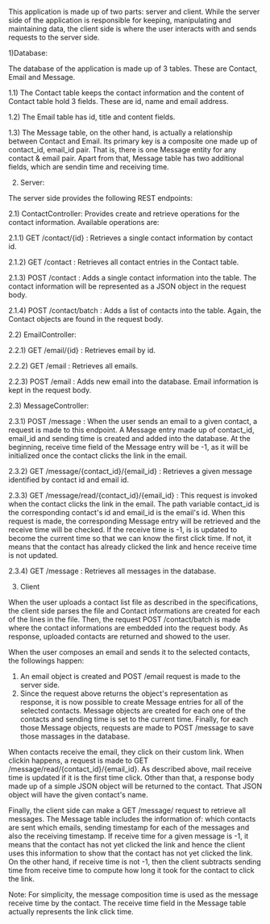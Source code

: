 This application is made up of two parts: server and client. While the server side of the application is responsible for keeping, manipulating and maintaining data, the client side is where the user interacts with and sends requests to the server side. 

1)Database:

The database of the application is made up of 3 tables. These are Contact, Email and Message. 

1.1) The Contact table keeps the contact information and the content of Contact table hold 3 fields. These are id, name and email address. 

1.2) The Email table has id, title and content fields. 

1.3) The Message table, on the other hand, is actually a relationship between Contact and Email. Its primary key is a composite one made up of contact_id, email_id pair. That is, there is one Message entity for any contact & email pair. Apart from that, Message table has two additional fields, which are sendin time and receiving time. 

2) Server:

The server side provides the following REST endpoints: 

2.1) ContactController: Provides create and retrieve operations for the contact information. Available operations are:

2.1.1) GET /contact/{id} : Retrieves a single contact information by contact id.

2.1.2) GET /contact : Retrieves all contact entries in the Contact table.

2.1.3) POST /contact : Adds a single contact information into the table. The contact information will be represented as a JSON object in the request body. 

2.1.4) POST /contact/batch : Adds a list of contacts into the table. Again, the Contact objects are found in the request body.

2.2) EmailController:

2.2.1) GET /email/{id} : Retrieves email by id.

2.2.2) GET /email : Retrieves all emails.

2.2.3) POST /email : Adds new email into the database. Email information is kept in the request body.

2.3) MessageController:

2.3.1) POST /message : When the user sends an email to a given contact, a request is made to this endpoint. A Message entry made up of contact_id, email_id and sending time is created and added into the database. At the beginning, receive time field of the Message entry will be -1, as it will be initialized once the contact clicks the link in the email. 

2.3.2) GET /message/{contact_id}/{email_id} : Retrieves a given message identified by contact id and email id. 

2.3.3) GET /message/read/{contact_id}/{email_id} : This request is invoked when the contact clicks the link in the email. The path variable contact_id is the corresponding contact's id and email_id is the email's id. When this request is made, the corresponding Message entry will be retrieved and the receive time will be checked. If the receive time is -1, is is updated to become the current time so that we can know the first click time. If not, it means that the contact has already clicked the link and hence receive time is not updated.

2.3.4) GET /message : Retrieves all messages in the database.

3) Client

When the user uploads a contact list file as described in the specifications, the client side parses the file and Contact informations are created for each of the lines in the file. Then, the request POST /contact/batch is made where the contact informations are embedded into the request body. As response, uploaded contacts are returned and showed to the user.

When the user composes an email and sends it to the selected contacts, the followings happen:

1) An email object is created and POST /email request is made to the server side. 
2) Since the request above returns the object's representation as response, it is now possible to create Message entries for all of the selected contacts. Message objects are created for each one of the contacts and sending time is set to the current time. Finally, for each those Message objects, requests are made to POST /message to save those massages in the database.

When contacts receive the email, they click on their custom link. When clickin happens, a request is made to GET /message/read/{contact_id}/{email_id}. As described above, mail receive time is updated if it is the first time click. Other than that, a response body made up of a simple JSON object will be returned to the contact. That JSON object will have the given contact's name.

Finally, the client side can make a GET /message/ request to retrieve all messages. The Message table includes the information of: which contacts are sent which emails, sending timestamp for each of the messages and also the receiving timestamp. If receive time for a given message is -1, it means that the contact has not yet clicked the link and hence the client uses this information to show that the contact has not yet clicked the link. On the other hand, if receive time is not -1, then the client subtracts sending time from receive time to compute how long it took for the contact to click the link.

Note: For simplicity, the message composition time is used as the message receive time by the contact. The receive time field in the Message table actually represents the link click time. 